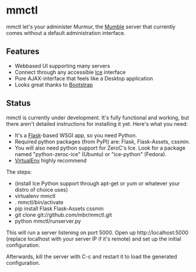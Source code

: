 mmctl
=====
mmctl let's your administer Murmur, the [Mumble][1] server that currently comes without a default administration interface.

Features
--------
* Webbased UI supporting many servers
* Connect through any accessible [Ice][2] interface
* Pure AJAX-interface that feels like a Desktop application
* Looks great thanks to [Bootstrap][3]

Status
------
mmctl is currently under development. It's fully functional and working, but there aren't detailed instructions for installing it yet. Here's what you need:

* It's a [Flask][4]-based WSGI app, so you need Python.
* Required python packages (from PyPI) are: Flask, Flask-Assets, cssmin.
* You will also need python support for ZeroC's Ice. Look for a package named "python-zeroc-ice" (Ubuntu) or "ice-python" (Fedora).
* [VirtualEnv][5] highly recommend

The steps:

* (install Ice Python support through apt-get or yum or whatever your distro of choice uses)
* virtualenv mmctl
* . mmctl/bin/activate
* pip install Flask Flask-Assets cssmin
* git clone git://github.com/mbr/mmctl.git
* python mmctl/runserver.py

This will run a server listening on port 5000. Open up http://localhost:5000 (replace localhost with your server IP if it's remote) and set up the initial configuration.

Afterwards, kill the server with C-c and restart it to load the generated configuration.

[1]: http://mumble.sourceforge.net "Mumble homepage"
[2]: http://zeroc "ZeroC homepage"
[3]: http://twitter.github.com/bootstrap/ "Bootstrap, from Twitter"
[4]: http://flask.pocoo.org "Flask"
[5]: http://flask.pocoo.org/docs/installation/#virtualenv "virtualenv installation instructions from the Flask manual."
